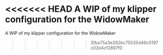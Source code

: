 <<<<<<< HEAD
A WIP of my klipper configuration for the WidowMaker
=======
A WIP of my klipper configuration for the WidowMaker
>>>>>>> 3fba75a3e282bc75535d46c0197c02e4cf2897f0
